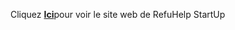 Cliquez <a href="http://www.refuhelpstartup.com/"><strong>Ici</strong></a>pour voir le site web de RefuHelp StartUp 

